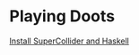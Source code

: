 # Playing Doots

[Install SuperCollider and Haskell](https://tidalcycles.org/docs/getting-started/macos_install/)
